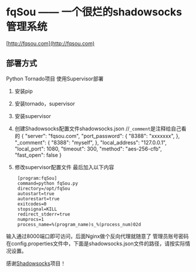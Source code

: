 # fqSou —— 一个很烂的shadowsocks管理系统
[http://fqsou.com](http://fqsou.com)

## 部署方式
Python Tornado项目
使用Supervisor部署

1. 安装pip
1. 安装tornado，supervisor
1. 安装supervisor
1. 创建Shadowsocks配置文件shadowsocks.json //`_comment`是注释给自己看的
		{
		    "server": "fqsou.com",
		    "port_password": {
		        "8388": "xxxxxxx",
		    },
		    "_comment": {
		        "8388": "myself",
		    },
		    "local_address": "127.0.0.1",
		    "local_port": 1080,
		    "timeout": 300,
		    "method": "aes-256-cfb",
		    "fast_open": false
		}
1. 修改supervisor配置文件
最后加入以下内容

		[program:fqSou]
		command=python fqSou.py
		directory=/opt/fqSou
		autostart=true
		autorestart=true
		exitcodes=0
		stopsignal=KILL
		redirect_stderr=true
		numprocs=1
		process_name=%(program_name)s_%(process_num)02d

输入通过8000端口即可访问，后面Nginx做个反向代理就随意了
管理员账号密码在config.properties文件中，下面是shadowsocks.json文件的路径，请按实际情况设置。

感谢[Shadowsocks](https://github.com/shadowsocks/shadowsocks "Shadowsocks")项目！
